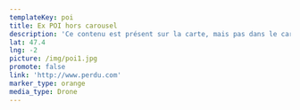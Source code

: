 ```yaml
---
templateKey: poi
title: Ex POI hors carousel
description: 'Ce contenu est présent sur la carte, mais pas dans le carousel.'
lat: 47.4
lng: -2
picture: /img/poi1.jpg
promote: false
link: 'http://www.perdu.com'
marker_type: orange
media_type: Drone
---
```


